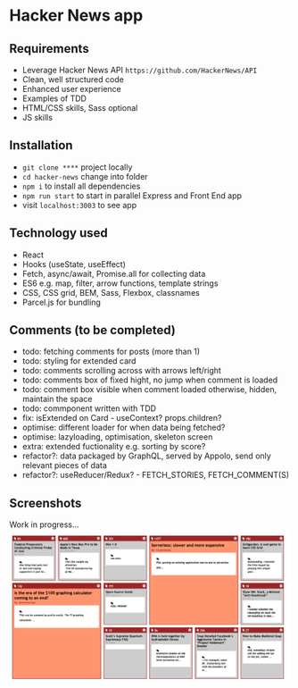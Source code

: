 # Hacker News app

## Requirements

- Leverage Hacker News API `https://github.com/HackerNews/API`
- Clean, well structured code
- Enhanced user experience
- Examples of TDD
- HTML/CSS skills, Sass optional
- JS skills

## Installation

- `git clone ****` project locally
- `cd hacker-news` change into folder
- `npm i` to install all dependencies
- `npm run start` to start in parallel Express and Front End app
- visit `localhost:3003` to see app

## Technology used

- React
- Hooks (useState, useEffect)
- Fetch, async/await, Promise.all for collecting data
- ES6 e.g. map, filter, arrow functions, template strings
- CSS, CSS grid, BEM, Sass, Flexbox, classnames
- Parcel.js for bundling

## Comments (to be completed)

- todo: fetching comments for posts (more than 1)
- todo: styling for extended card
- todo: comments scrolling across with arrows left/right
- todo: comments box of fixed hight, no jump when comment is loaded
- todo: comment box visible when comment loaded otherwise, hidden, maintain the space
- todo: commponent written with TDD
- fix: isExtended on Card - useContext? props.children?
- optimise: different loader for when data being fetched?
- optimise: lazyloading, optimisation, skeleton screen
- extra: extended fuctionality e.g. sorting by score?
- refactor?: data packaged by GraphQL, served by Appolo, send only relevant pieces of data
- refactor?: useReducer/Redux? - FETCH_STORIES, FETCH_COMMENT(S)

## Screenshots

Work in progress...
![Screenshot](src/assets/screenshot-01.png)
